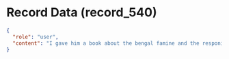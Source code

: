 # Record Data (record_540)

```json
{
  "role": "user",
  "content": "I gave him a book about the bengal famine and the responibility of the british and it and his blanket statement was it didn't happen "
}
```
